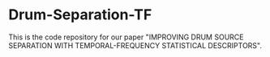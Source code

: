 # Drum-Separation-TF
This is the code repository for our paper "IMPROVING DRUM SOURCE SEPARATION WITH TEMPORAL-FREQUENCY STATISTICAL DESCRIPTORS".

